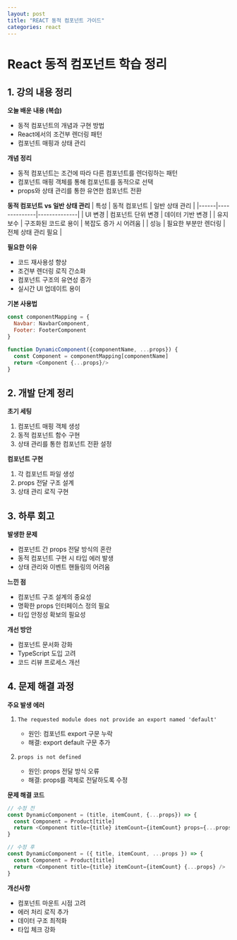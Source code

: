 ```yaml
---
layout: post
title: "REACT 동적 컴포넌트 가이드"
categories: react
---
```


# React 동적 컴포넌트 학습 정리

## 1. 강의 내용 정리

**오늘 배운 내용 (복습)**
- 동적 컴포넌트의 개념과 구현 방법
- React에서의 조건부 렌더링 패턴
- 컴포넌트 매핑과 상태 관리


**개념 정리**
- 동적 컴포넌트는 조건에 따라 다른 컴포넌트를 렌더링하는 패턴
- 컴포넌트 매핑 객체를 통해 컴포넌트를 동적으로 선택
- props와 상태 관리를 통한 유연한 컴포넌트 전환


**동적 컴포넌트 vs 일반 상태 관리**
| 특성 | 동적 컴포넌트 | 일반 상태 관리 |
|------|--------------|--------------|
| UI 변경 | 컴포넌트 단위 변경 | 데이터 기반 변경 |
| 유지보수 | 구조화된 코드로 용이 | 복잡도 증가 시 어려움 |
| 성능 | 필요한 부분만 렌더링 | 전체 상태 관리 필요 |


**필요한 이유**
- 코드 재사용성 향상
- 조건부 렌더링 로직 간소화
- 컴포넌트 구조의 유연성 증가
- 실시간 UI 업데이트 용이


**기본 사용법**
```javascript
const componentMapping = {
  Navbar: NavbarComponent,
  Footer: FooterComponent
}

function DynamicComponent({componentName, ...props}) {
  const Component = componentMapping[componentName]
  return <Component {...props}/>
}
```



## 2. 개발 단계 정리

**초기 세팅**
1. 컴포넌트 매핑 객체 생성
2. 동적 컴포넌트 함수 구현
3. 상태 관리를 통한 컴포넌트 전환 설정


**컴포넌트 구현**
1. 각 컴포넌트 파일 생성
2. props 전달 구조 설계
3. 상태 관리 로직 구현



## 3. 하루 회고

**발생한 문제**
- 컴포넌트 간 props 전달 방식의 혼란
- 동적 컴포넌트 구현 시 타입 에러 발생
- 상태 관리와 이벤트 핸들링의 어려움


**느낀 점**
- 컴포넌트 구조 설계의 중요성
- 명확한 props 인터페이스 정의 필요
- 타입 안정성 확보의 필요성

  
**개선 방안**
- 컴포넌트 문서화 강화
- TypeScript 도입 고려
- 코드 리뷰 프로세스 개선



## 4. 문제 해결 과정

**주요 발생 에러**
1. `The requested module does not provide an export named 'default'`
   - 원인: 컴포넌트 export 구문 누락
   - 해결: export default 구문 추가

2. `props is not defined`
   - 원인: props 전달 방식 오류
   - 해결: props를 객체로 전달하도록 수정

**문제 해결 코드**
```javascript
// 수정 전
const DynamicComponent = (title, itemCount, {...props}) => {
  const Component = Product[title]
  return <Component title={title} itemCount={itemCount} props={...props} />
}

// 수정 후
const DynamicComponent = ({ title, itemCount, ...props }) => {
  const Component = Product[title]
  return <Component title={title} itemCount={itemCount} {...props} />
}
```

**개선사항**
- 컴포넌트 마운트 시점 고려
- 에러 처리 로직 추가
- 데이터 구조 최적화
- 타입 체크 강화


